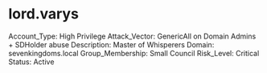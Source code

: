 # lord.varys

Account_Type: High Privilege
Attack_Vector: GenericAll on Domain Admins + SDHolder abuse
Description: Master of Whisperers
Domain: sevenkingdoms.local
Group_Membership: Small Council
Risk_Level: Critical
Status: Active